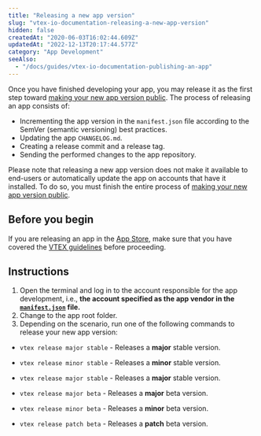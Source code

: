 ```yaml
---
title: "Releasing a new app version"
slug: "vtex-io-documentation-releasing-a-new-app-version"
hidden: false
createdAt: "2020-06-03T16:02:44.609Z"
updatedAt: "2022-12-13T20:17:44.577Z"
category: "App Development"
seeAlso:
  - "/docs/guides/vtex-io-documentation-publishing-an-app"
---
```


Once you have finished developing your app, you may release it as the first step toward [making your new app version public](/docs/guides/vtex-io-documentation-making-your-new-app-version-publicly-available). The process of releasing an app consists of:

- Incrementing the app version in the `manifest.json` file according to the SemVer (semantic versioning) best practices.
- Updating the app `CHANGELOG.md`.
- Creating a release commit and a release tag.
- Sending the performed changes to the app repository.

Please note that releasing a new app version does not make it available to end-users or automatically update the app on accounts that have it installed. To do so, you must finish the entire process of [making your new app version public](/docs/guides/vtex-io-documentation-making-your-new-app-version-publicly-available).

## Before you begin

If you are releasing an app in the [App Store](https://apps.vtex.com/), make sure that you have covered the [VTEX guidelines](/docs/guides/vtex-io-documentation-homologation-requirements-for-vtex-app-store) before proceeding.

## Instructions

1. Open the terminal and log in to the account responsible for the app development, i.e., **the account specified as the app vendor in the [`manifest.json`](/docs/guides/vtex-io-documentation-manifest) file.**
2. Change to the app root folder.
3. Depending on the scenario, run one of the following commands to release your new app version:

- `vtex release major stable` - Releases a **major** stable version.
- `vtex release minor stable` - Releases a **minor** stable version.
- `vtex release major stable` - Releases a **major** stable version.

- `vtex release major beta` - Releases a **major** beta version.
- `vtex release minor beta` - Releases a **minor** beta version.
- `vtex release patch beta` - Releases a **patch** beta version.
